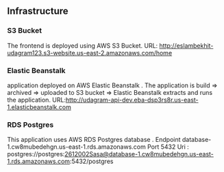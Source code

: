 ##  Infrastructure

### S3 Bucket
The frontend is deployed using AWS S3 Bucket.
URL: http://eslambekhit-udagram123.s3-website.us-east-2.amazonaws.com/home
### Elastic Beanstalk
 application  deployed on AWS Elastic Beanstalk . The application is build =>  archived => uploaded
to S3 bucket => Elastic Beanstalk extracts and runs the application.
URL:http://udagram-api-dev.eba-dsp3rs8r.us-east-1.elasticbeanstalk.com
### RDS Postgres
This application uses AWS RDS Postgres database . 
Endpoint
database-1.cw8mubedehgn.us-east-1.rds.amazonaws.com
Port
5432
Uri : postgres://postgres:2612002Sasa@database-1.cw8mubedehgn.us-east-1.rds.amazonaws.com:5432/postgres
